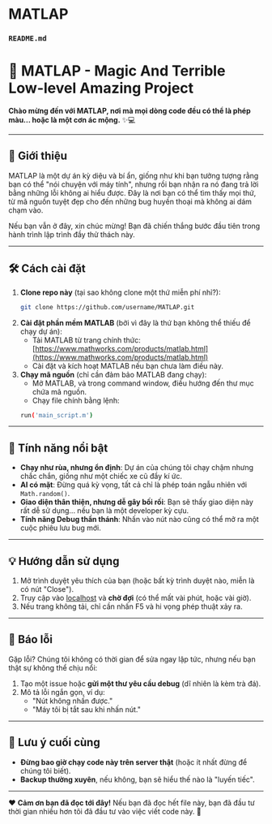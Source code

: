 # MATLAP

### `README.md`

# 📂 MATLAP - Magic And Terrible Low-level Amazing Project

**Chào mừng đến với MATLAP, nơi mà mọi dòng code đều có thể là phép màu... hoặc là một cơn ác mộng.** ✨💻

---

## 🚀 **Giới thiệu**  
MATLAP là một dự án kỳ diệu và bí ẩn, giống như khi bạn tưởng tượng rằng bạn có thể "nói chuyện với máy tính", nhưng rồi bạn nhận ra nó đang trả lời bằng những lỗi không ai hiểu được. Đây là nơi bạn có thể tìm thấy mọi thứ, từ mã nguồn tuyệt đẹp cho đến những bug huyền thoại mà không ai dám chạm vào.

Nếu bạn vẫn ở đây, xin chúc mừng! Bạn đã chiến thắng bước đầu tiên trong hành trình lập trình đầy thử thách này.

---

## 🛠️ **Cách cài đặt**  
1. **Clone repo này** (tại sao không clone một thứ miễn phí nhỉ?):  
   ```bash
   git clone https://github.com/username/MATLAP.git
   ```  
2. **Cài đặt phần mềm MATLAB** (bởi vì đây là thứ bạn không thể thiếu để chạy dự án):  
   - Tải MATLAB từ trang chính thức: [https://www.mathworks.com/products/matlab.html](https://www.mathworks.com/products/matlab.html)  
   - Cài đặt và kích hoạt MATLAB nếu bạn chưa làm điều này.
3. **Chạy mã nguồn** (chỉ cần đảm bảo MATLAB đang chạy):  
   - Mở MATLAB, và trong command window, điều hướng đến thư mục chứa mã nguồn.
   - Chạy file chính bằng lệnh:
   ```bash
   run('main_script.m')
   ```

---

## 🌟 **Tính năng nổi bật**  
- **Chạy như rùa, nhưng ổn định**: Dự án của chúng tôi chạy chậm nhưng chắc chắn, giống như một chiếc xe cũ đầy kí ức.  
- **AI có mặt**: Đừng quá kỳ vọng, tất cả chỉ là phép toán ngẫu nhiên với `Math.random()`.  
- **Giao diện thân thiện, nhưng dễ gây bối rối**: Bạn sẽ thấy giao diện này rất dễ sử dụng... nếu bạn là một developer kỳ cựu.  
- **Tính năng Debug thần thánh**: Nhấn vào nút nào cũng có thể mở ra một cuộc phiêu lưu bug mới.  

---

## 💡 **Hướng dẫn sử dụng**  
1. Mở trình duyệt yêu thích của bạn (hoặc bất kỳ trình duyệt nào, miễn là có nút "Close").  
2. Truy cập vào [localhost](http://localhost:3000) và **chờ đợi** (có thể mất vài phút, hoặc vài giờ).  
3. Nếu trang không tải, chỉ cần nhấn F5 và hi vọng phép thuật xảy ra.

---

## 🐛 **Báo lỗi**  
Gặp lỗi? Chúng tôi không có thời gian để sửa ngay lập tức, nhưng nếu bạn thật sự không thể chịu nổi:
1. Tạo một issue hoặc **gửi một thư yêu cầu debug** (dĩ nhiên là kèm trà đá).  
2. Mô tả lỗi ngắn gọn, ví dụ:  
   - "Nút không nhấn được."  
   - "Máy tôi bị tắt sau khi nhấn nút."  

---

## 👀 **Lưu ý cuối cùng**  
- **Đừng bao giờ chạy code này trên server thật** (hoặc ít nhất đừng để chúng tôi biết).  
- **Backup thường xuyên**, nếu không, bạn sẽ hiểu thế nào là "luyến tiếc".  

---

❤️ **Cảm ơn bạn đã đọc tới đây!** Nếu bạn đã đọc hết file này, bạn đã đầu tư thời gian nhiều hơn tôi đã đầu tư vào việc viết code này. 🫡
